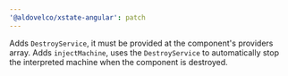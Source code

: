 ```yaml
---
'@aldovelco/xstate-angular': patch
---
```


Adds `DestroyService`, it must be provided at the component's providers array.
Adds `injectMachine`, uses the `DestroyService` to automatically stop the interpreted machine when the component is destroyed.
